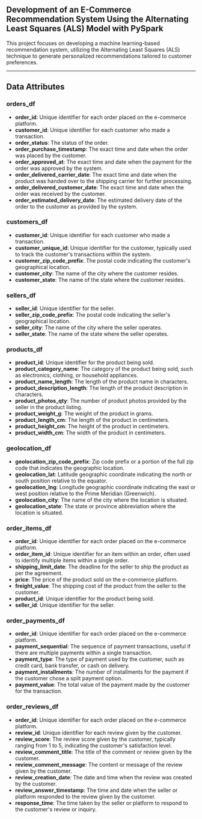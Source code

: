 ## Development of an E-Commerce Recommendation System Using the Alternating Least Squares (ALS) Model with PySpark

This project focuses on developing a machine learning-based recommendation system, utilizing the Alternating Least Squares (ALS) technique to generate personalized recommendations tailored to customer preferences.

---

## Data Attributes

### **orders_df**
- **order_id**: Unique identifier for each order placed on the e-commerce platform.
- **customer_id**: Unique identifier for each customer who made a transaction.
- **order_status**: The status of the order.
- **order_purchase_timestamp**: The exact time and date when the order was placed by the customer.
- **order_approved_at**: The exact time and date when the payment for the order was approved by the system.
- **order_delivered_carrier_date**: The exact time and date when the product was handed over to the shipping carrier for further processing.
- **order_delivered_customer_date**: The exact time and date when the order was received by the customer.
- **order_estimated_delivery_date**: The estimated delivery date of the order to the customer as provided by the system.

### **customers_df**
- **customer_id**: Unique identifier for each customer who made a transaction.
- **customer_unique_id**: Unique identifier for the customer, typically used to track the customer's transactions within the system.
- **customer_zip_code_prefix**: The postal code indicating the customer's geographical location.
- **customer_city**: The name of the city where the customer resides.
- **customer_state**: The name of the state where the customer resides.

### **sellers_df**
- **seller_id**: Unique identifier for the seller.
- **seller_zip_code_prefix**: The postal code indicating the seller's geographical location.
- **seller_city**: The name of the city where the seller operates.
- **seller_state**: The name of the state where the seller operates.

### **products_df**
- **product_id**: Unique identifier for the product being sold.
- **product_category_name**: The category of the product being sold, such as electronics, clothing, or household appliances.
- **product_name_length**: The length of the product name in characters.
- **product_description_length**: The length of the product description in characters.
- **product_photos_qty**: The number of product photos provided by the seller in the product listing.
- **product_weight_g**: The weight of the product in grams.
- **product_length_cm**: The length of the product in centimeters.
- **product_height_cm**: The height of the product in centimeters.
- **product_width_cm**: The width of the product in centimeters.

### **geolocation_df**
- **geolocation_zip_code_prefix**: Zip code prefix or a portion of the full zip code that indicates the geographic location.
- **geolocation_lat**: Latitude geographic coordinate indicating the north or south position relative to the equator.
- **geolocation_lng**: Longitude geographic coordinate indicating the east or west position relative to the Prime Meridian (Greenwich).
- **geolocation_city**: The name of the city where the location is situated.
- **geolocation_state**: The state or province abbreviation where the location is situated.

### **order_items_df**
- **order_id**: Unique identifier for each order placed on the e-commerce platform.
- **order_item_id**: Unique identifier for an item within an order, often used to identify multiple items within a single order.
- **shipping_limit_date**: The deadline for the seller to ship the product as per the agreement.
- **price**: The price of the product sold on the e-commerce platform.
- **freight_value**: The shipping cost of the product from the seller to the customer.
- **product_id**: Unique identifier for the product being sold.
- **seller_id**: Unique identifier for the seller.

### **order_payments_df**
- **order_id**: Unique identifier for each order placed on the e-commerce platform.
- **payment_sequential**: The sequence of payment transactions, useful if there are multiple payments within a single transaction.
- **payment_type**: The type of payment used by the customer, such as credit card, bank transfer, or cash on delivery.
- **payment_installments**: The number of installments for the payment if the customer chose a split payment option.
- **payment_value**: The total value of the payment made by the customer for the transaction.

### **order_reviews_df**
- **order_id**: Unique identifier for each order placed on the e-commerce platform.
- **review_id**: Unique identifier for each review given by the customer.
- **review_score**: The review score given by the customer, typically ranging from 1 to 5, indicating the customer's satisfaction level.
- **review_comment_title**: The title of the comment or review given by the customer.
- **review_comment_message**: The content or message of the review given by the customer.
- **review_creation_date**: The date and time when the review was created by the customer.
- **review_answer_timestamp**: The time and date when the seller or platform responded to the review given by the customer.
- **response_time**: The time taken by the seller or platform to respond to the customer's review or inquiry.
